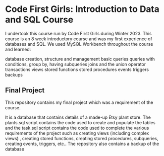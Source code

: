 # Code First Girls: Introduction to Data and SQL Course
I undertook this course run by Code First Girls during Winter 2023. This course is an 8 week introductory course and was my first experience of databases and SQL. We used MySQL Workbench throughout the course and learned:

database creation, structure and management
basic queries
queries with conditions, group by, having
subqueries
joins and the union operator
transactions
views
stored functions
stored procedures
events
triggers
backups

## Final Project
This repository contains my final project which was a requirement of the course. 

It is a database that contains details of a made-up Etsy plant store. The plants.sql script contains the code used to create and populate the tables and the task.sql script contains the code used to complete the various requirements of the project such as creating views (including complex views) , creating stored functions, creating stored procedures, subqueries, creating events, triggers, etc.. The repository also contains a backup of the database 
